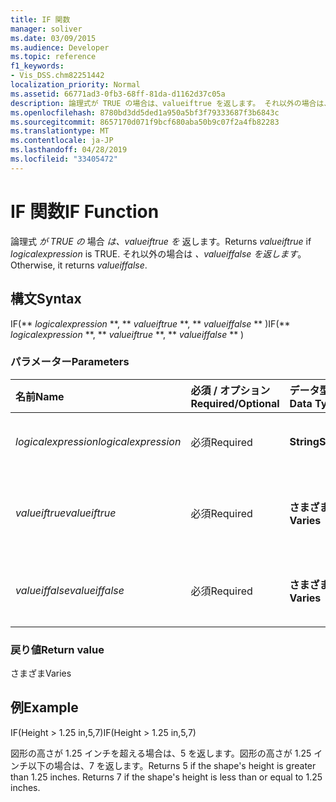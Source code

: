 ```yaml
---
title: IF 関数
manager: soliver
ms.date: 03/09/2015
ms.audience: Developer
ms.topic: reference
f1_keywords:
- Vis_DSS.chm82251442
localization_priority: Normal
ms.assetid: 66771ad3-0fb3-68ff-81da-d1162d37c05a
description: 論理式が TRUE の場合は、valueiftrue を返します。 それ以外の場合は、valueiffalse を返します。
ms.openlocfilehash: 8780bd3dd5ded1a950a5bf3f79333687f3b6843c
ms.sourcegitcommit: 8657170d071f9bcf680aba50b9c07f2a4fb82283
ms.translationtype: MT
ms.contentlocale: ja-JP
ms.lasthandoff: 04/28/2019
ms.locfileid: "33405472"
---
```

# <a name="if-function"></a><span data-ttu-id="17214-104">IF 関数</span><span class="sxs-lookup"><span data-stu-id="17214-104">IF Function</span></span>

<span data-ttu-id="17214-105">論理式  _が TRUE の_ 場合  _は、valueiftrue を_ 返します。</span><span class="sxs-lookup"><span data-stu-id="17214-105">Returns  _valueiftrue_ if  _logicalexpression_ is TRUE.</span></span> <span data-ttu-id="17214-106">それ以外の場合は  _、valueiffalse を返します_。</span><span class="sxs-lookup"><span data-stu-id="17214-106">Otherwise, it returns  _valueiffalse_.</span></span>
  
## <a name="syntax"></a><span data-ttu-id="17214-107">構文</span><span class="sxs-lookup"><span data-stu-id="17214-107">Syntax</span></span>

<span data-ttu-id="17214-108">IF(\*\* *logicalexpression* \*\*, \*\* *valueiftrue* \*\*, \*\* *valueiffalse* \*\* )</span><span class="sxs-lookup"><span data-stu-id="17214-108">IF(\*\* *logicalexpression* \*\*, \*\* *valueiftrue* \*\*, \*\* *valueiffalse* \*\* )</span></span> 
  
### <a name="parameters"></a><span data-ttu-id="17214-109">パラメーター</span><span class="sxs-lookup"><span data-stu-id="17214-109">Parameters</span></span>

|<span data-ttu-id="17214-110">**名前**</span><span class="sxs-lookup"><span data-stu-id="17214-110">**Name**</span></span>|<span data-ttu-id="17214-111">**必須 / オプション**</span><span class="sxs-lookup"><span data-stu-id="17214-111">**Required/Optional**</span></span>|<span data-ttu-id="17214-112">**データ型**</span><span class="sxs-lookup"><span data-stu-id="17214-112">**Data Type**</span></span>|<span data-ttu-id="17214-113">**説明**</span><span class="sxs-lookup"><span data-stu-id="17214-113">**Description**</span></span>|
|:-----|:-----|:-----|:-----|
| <span data-ttu-id="17214-114">_logicalexpression_</span><span class="sxs-lookup"><span data-stu-id="17214-114">_logicalexpression_</span></span> <br/> |<span data-ttu-id="17214-115">必須</span><span class="sxs-lookup"><span data-stu-id="17214-115">Required</span></span>  <br/> |<span data-ttu-id="17214-116">**String**</span><span class="sxs-lookup"><span data-stu-id="17214-116">**String**</span></span> <br/> |<span data-ttu-id="17214-117">評価する式を指定します。</span><span class="sxs-lookup"><span data-stu-id="17214-117">Expression to evaluate.</span></span>  <br/> |
| <span data-ttu-id="17214-118">_valueiftrue_</span><span class="sxs-lookup"><span data-stu-id="17214-118">_valueiftrue_</span></span> <br/> |<span data-ttu-id="17214-119">必須</span><span class="sxs-lookup"><span data-stu-id="17214-119">Required</span></span>  <br/> |<span data-ttu-id="17214-120">**さまざま**</span><span class="sxs-lookup"><span data-stu-id="17214-120">**Varies**</span></span> <br/> |<span data-ttu-id="17214-121">_logicalexpression が true の場合に返す_ 値。</span><span class="sxs-lookup"><span data-stu-id="17214-121">Value to return if  _logicalexpression_ is true.</span></span>  <br/> |
| <span data-ttu-id="17214-122">_valueiffalse_</span><span class="sxs-lookup"><span data-stu-id="17214-122">_valueiffalse_</span></span> <br/> |<span data-ttu-id="17214-123">必須</span><span class="sxs-lookup"><span data-stu-id="17214-123">Required</span></span>  <br/> |<span data-ttu-id="17214-124">**さまざま**</span><span class="sxs-lookup"><span data-stu-id="17214-124">**Varies**</span></span> <br/> | <span data-ttu-id="17214-125">論理式が  _false の場合に返す_ 値。</span><span class="sxs-lookup"><span data-stu-id="17214-125">Value to return if  _logicalexpression_ is false.</span></span>  <br/> |
   
### <a name="return-value"></a><span data-ttu-id="17214-126">戻り値</span><span class="sxs-lookup"><span data-stu-id="17214-126">Return value</span></span>

<span data-ttu-id="17214-127">さまざま</span><span class="sxs-lookup"><span data-stu-id="17214-127">Varies</span></span>
  
## <a name="example"></a><span data-ttu-id="17214-128">例</span><span class="sxs-lookup"><span data-stu-id="17214-128">Example</span></span>

<span data-ttu-id="17214-129">IF(Height \> 1.25 in,5,7)</span><span class="sxs-lookup"><span data-stu-id="17214-129">IF(Height \> 1.25 in,5,7)</span></span>
  
<span data-ttu-id="17214-p103">図形の高さが 1.25 インチを超える場合は、5 を返します。図形の高さが 1.25 インチ以下の場合は、7 を返します。</span><span class="sxs-lookup"><span data-stu-id="17214-p103">Returns 5 if the shape's height is greater than 1.25 inches. Returns 7 if the shape's height is less than or equal to 1.25 inches.</span></span>
  

